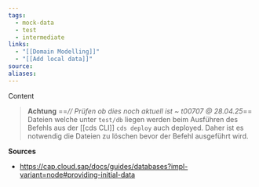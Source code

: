 ```yaml
---
tags:
  - mock-data
  - test
  - intermediate
links:
  - "[[Domain Modelling]]"
  - "[[Add local data]]"
source:
aliases:
---
```

Content

> **Achtung** ==*// Prüfen ob dies noch aktuell ist ~ t00707 @ 28.04.25*==
> Dateien welche unter `test/db` liegen werden beim Ausführen des Befehls aus der [[cds CLI]] `cds deploy` auch deployed. Daher ist es notwendig die Dateien zu löschen bevor der Befehl ausgeführt wird.

**Sources**
- https://cap.cloud.sap/docs/guides/databases?impl-variant=node#providing-initial-data
